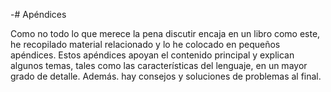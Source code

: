 -# Apéndices

Como no todo lo que merece la pena discutir encaja en un libro como este, he recopilado material relacionado y lo he colocado en pequeños apéndices. Estos apéndices apoyan el contenido principal y explican algunos temas, tales como las características del lenguaje, en un mayor grado de detalle. Además. hay consejos y soluciones de problemas al final.
